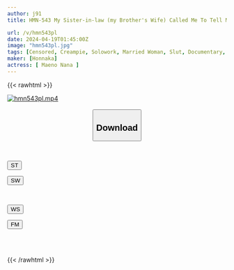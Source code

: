 ```yaml
---
author: j91
title: HMN-543 My Sister-in-law (my Brother's Wife) Called Me To Tell Me That She Wasn't Satisfied With Sex With Her Husband And Was Going Crazy With Frustration, So We Decided To Meet Up Secretly While She Was Away On A Day Trip. Until 9pm When I Had To Go Pick Up My Husband From The Station, I Gathered Up Some Of My Best Friends And Had Sex With Them 17 Times And Had A Huge Creampie... Nana Maeno

url: /v/hmn543pl
date: 2024-04-19T01:45:00Z
image: "hmn543pl.jpg"
tags: [Censored, Creampie, Solowork, Married Woman, Slut, Documentary, Cuckold	]
maker: [Honnaka]
actress: [ Maeno Nana ]
---
```



{{< rawhtml >}}

<div class="video" data-videoid="aboymyJX46hxjgQ">
    <a href="javascript:;">
        <img src="/v/hmn543pl/hmn543pl.jpg" width="WIDTH" height="HEIGHT" alt="hmn543pl.mp4" loading="lazy">
    </a>
</div>

<script type="text/javascript" src="https://j91.asia/asset/on-demand-st.js"></script>

<br>
  <link rel="stylesheet" href="https://j91.asia/asset/bs5.css">
  
  <center>
  <button class="btn btn-primary" type="button" data-bs-toggle="collapse" data-bs-target=".multi-collapse" aria-expanded="false" aria-controls="multiCollapseExample1 multiCollapseExample2"><h2>Download</h2></button></center>
</p>
<div class="row">
  <div class="col">
    <div class="collapse multi-collapse" id="multiCollapseExample1">
      <div class="card card-body">
	      	      <br>
<div class="buttons">  
<p><a href="https://streamtape.to/v/aboymyJX46hxjgQ" target="_blank"><button class="btn-hover color-3"><i class="fa fa-download"></i> ST</button></a></p>
<p><a href="https://asnwish.com/y9mtm2hcorez" target="_blank"><button class="btn-hover color-2"><i class="fa fa-download"></i> SW</button></a></p></div>
    </div>
  </div>
</div>
  <div class="col">
    <div class="collapse multi-collapse" id="multiCollapseExample2">
      <div class="card card-body">
	      <br>
<div class="buttons">
<p><a href="javascript:;"><button class="btn-hover color-9"><i class="fa fa-download"></i> WS</button></a></p>
<p><a href="javascript:;"><button class="btn-hover color-8"><i class="fa fa-download"></i> FM</button></a></p></div>
<br><br>
      </div>
    </div>
  </div>
</div>

{{< /rawhtml >}}